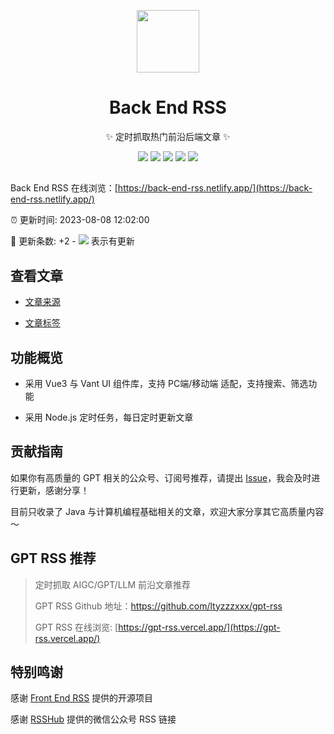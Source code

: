 <p align="center">
  <img width="100" src="./public/favicon.ico" />
</p>
<div align="center">
 
# Back End RSS

<!-- prettier-ignore-start -->
<!-- markdownlint-disable-next-line MD036 -->
✨ 定时抓取热门前沿后端文章 ✨
<!-- prettier-ignore-end -->

<p align="center">
  <img src="https://img.shields.io/github/v/release/ltyzzzxxx/back-end-rss?display_name=tag" />
  <img src="https://img.shields.io/github/stars/ltyzzzxxx/back-end-rss" />
  <img src="https://img.shields.io/github/forks/ltyzzzxxx/back-end-rss" />
  <img src="https://img.shields.io/github/issues/ltyzzzxxx/back-end-rss" />
  <img src="https://img.shields.io/badge/license-Apache%20-yellow.svg" />
</p>

</div>

## 

Back End RSS 在线浏览：[https://back-end-rss.netlify.app/](https://back-end-rss.netlify.app/)

:alarm_clock: 更新时间: 2023-08-08 12:02:00

:rocket: 更新条数: +2 - ![](/assets/dot.png) 表示有更新

## 查看文章

- [文章来源](/CATEGORIES.md)

- [文章标签](/TAGS.md)

## 功能概览

- 采用 Vue3 与 Vant UI 组件库，支持 PC端/移动端 适配，支持搜索、筛选功能

- 采用 Node.js 定时任务，每日定时更新文章

## 贡献指南

如果你有高质量的 GPT 相关的公众号、订阅号推荐，请提出 [Issue](https://github.com/ltyzzzxxx/back-end-rss/issues)，我会及时进行更新，感谢分享！

目前只收录了 Java 与计算机编程基础相关的文章，欢迎大家分享其它高质量内容～

## GPT RSS 推荐

> 定时抓取 AIGC/GPT/LLM 前沿文章推荐
> 
> GPT RSS Github 地址：https://github.com/ltyzzzxxx/gpt-rss
>
> GPT RSS 在线浏览: [https://gpt-rss.vercel.app/](https://gpt-rss.vercel.app/)

## 特别鸣谢

感谢 [Front End RSS](https://github.com/ChanceYu/front-end-rss) 提供的开源项目

感谢 [RSSHub](https://github.com/DIYgod/RSSHub) 提供的微信公众号 RSS 链接

